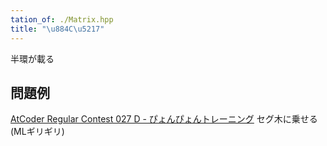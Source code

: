 ```yaml
---
tation_of: ./Matrix.hpp
title: "\u884C\u5217"
---
```

半環が載る
## 問題例
[AtCoder Regular Contest 027 D - ぴょんぴょんトレーニング](https://atcoder.jp/contests/arc027/tasks/arc027_4) セグ木に乗せる(MLギリギリ)
